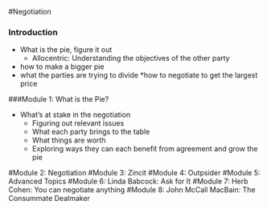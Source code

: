 #Negotiation
### Introduction
* What is the pie, figure it out
  * Allocentric: Understanding the objectives of the other party
* how to make a bigger pie
* what the parties are trying to divide
*how to negotiate to get the largest price

###Module 1: What is the Pie?
* What’s at stake in the negotiation
  * Figuring out relevant issues
  * What each party brings to the table
  * What things are worth
  * Exploring ways they can each benefit from agreement and grow the pie












































#Module 2: Negotiation
#Module 3: Zincit
#Module 4: Outpsider
#Module 5: Advanced Topics
#Module 6: Linda Babcock: Ask for It
#Module 7: Herb Cohen: You can negotiate anything
#Module 8: John McCall MacBain: The Consummate Dealmaker
